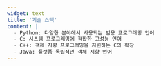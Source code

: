 ```yaml
---
widget: text
title: '기술 스택'
content: |
  - Python: 다양한 분야에서 사용되는 범용 프로그래밍 언어
  - C: 시스템 프로그래밍에 적합한 고성능 언어
  - C++: 객체 지향 프로그래밍을 지원하는 C의 확장
  - Java: 플랫폼 독립적인 객체 지향 언어
---
```

